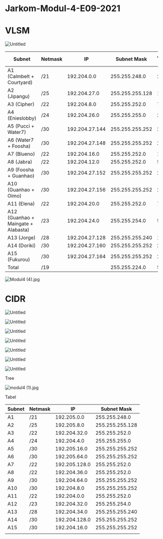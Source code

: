 # Jarkom-Modul-4-E09-2021

# VLSM

![Untitled](Jarkom-Modul-4-E09-2021%204710b6be85a44793869125203c80a906/Untitled.png)

| Subnet | Netmask | IP | Subnet Mask | Jumlah IP |
| --- | --- | --- | --- | --- |
| A1 (Calmbelt + Courtyard) | /21 | 192.204.0.0 | 255.255.248.0 | 2021 |
| A2 (Jipangu) | /25 | 192.204.27.0 | 255.255.255.128 | 101 |
| A3 (Cipher) | /22 | 192.204.8.0 | 255.255.252.0 | 701 |
| A4 (Enieslobby) | /24 | 192.204.26.0 | 255.255.255.0 | 252 |
| A5 (Pucci + Water7) | /30 | 192.204.27.144 | 255.255.255.252 | 2 |
| A6 (Water7 + Foosha) | /30 | 192.204.27.148 | 255.255.255.252 | 2 |
| A7 (Blueno) | /22 | 192.204.16.0 | 255.255.252.0 | 1001 |
| A8 (Jabra) | /22 | 192.204.12.0 | 255.255.252.0 | 521 |
| A9 (Foosha + Guanhao) | /30 | 192.204.27.152 | 255.255.255.252 | 2 |
| A10 (Guanhao + Oimo) | /30 | 192.204.27.156 | 255.255.255.252 | 2 |
| A11 (Elena) | /22 | 192.204.20.0 | 255.255.252.0 | 721 |
| A12 (Guanhao + Maingate + Alabasta) | /23 | 192.204.24.0 | 255.255.254.0 | 502 |
| A13 (Jorge) | /28 | 192.204.27.128 | 255.255.255.240 | 13 |
| A14 (Doriki) | /30 | 192.204.27.160 | 255.255.255.252 | 2 |
| A15 (Fukurou) | /30 | 192.204.27.164 | 255.255.255.252 | 2 |
| Total | /19 |  | 255.255.224.0 | 5845 |

![Modul4 (4).jpg](Jarkom-Modul-4-E09-2021%204710b6be85a44793869125203c80a906/Modul4_(4).jpg)

# CIDR

![Untitled](Jarkom-Modul-4-E09-2021%204710b6be85a44793869125203c80a906/Untitled%201.png)

![Untitled](Jarkom-Modul-4-E09-2021%204710b6be85a44793869125203c80a906/Untitled%202.png)

![Untitled](Jarkom-Modul-4-E09-2021%204710b6be85a44793869125203c80a906/Untitled%203.png)

![Untitled](Jarkom-Modul-4-E09-2021%204710b6be85a44793869125203c80a906/Untitled%204.png)

![Untitled](Jarkom-Modul-4-E09-2021%204710b6be85a44793869125203c80a906/Untitled%205.png)

![Untitled](Jarkom-Modul-4-E09-2021%204710b6be85a44793869125203c80a906/Untitled%206.png)

![Untitled](Jarkom-Modul-4-E09-2021%204710b6be85a44793869125203c80a906/Untitled%207.png)

Tree

![modul4 (1).jpg](Jarkom-Modul-4-E09-2021%204710b6be85a44793869125203c80a906/modul4_(1).jpg)

Tabel

| Subnet | Netmask | IP | Subnet Mask |
| --- | --- | --- | --- |
| A1 | /21 | 192.205.0.0 | 255.255.248.0 |
| A2 | /25 | 192.205.8.0 | 255.255.255.128 |
| A3 | /22 | 192.204.32.0 | 255.255.252.0 |
| A4 | /24 | 192.204.4.0 | 255.255.255.0 |
| A5 | /30 | 192.205.16.0 | 255.255.255.252 |
| A6 | /30 | 192.205.64.0 | 255.255.255.252 |
| A7 | /22 | 192.205.128.0 | 255.255.252.0 |
| A8 | /22 | 192.204.36.0 | 255.255.252.0 |
| A9 | /30 | 192.204.64.0 | 255.255.255.252 |
| A10 | /30 | 192.204.8.0 | 255.255.255.252 |
| A11 | /22 | 192.204.0.0 | 255.255.252.0 |
| A12 | /23 | 192.204.32.0 | 255.255.254.0 |
| A13 | /28 | 192.204.34.0 | 255.255.255.240 |
| A14 | /30 | 192.204.128.0 | 255.255.255.252 |
| A15 | /30 | 192.204.16.0 | 255.255.255.252 |
|  |  |  |  |